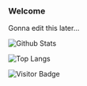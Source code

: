 ### Welcome

Gonna edit this later...

![Github Stats](https://github-readme-stats.vercel.app/api?username=aemmadi&count_private=true&show_icons=true&include_all_commits=true)
  
![Top Langs](https://github-readme-stats.vercel.app/api/top-langs/?username=JASFramework&hide=TeX&layout=compact)

![Visitor Badge](https://visitor-badge.laobi.icu/badge?page_id=JASFramework.JASFramework)

<!--
**JASFramework/JASFramework** is a ✨ _special_ ✨ repository because its `README.md` (this file) appears on your GitHub profile.

Here are some ideas to get you started:

- 🔭 I’m currently working on ...
- 🌱 I’m currently learning ...
- 👯 I’m looking to collaborate on ...
- 🤔 I’m looking for help with ...
- 💬 Ask me about ...
- 📫 How to reach me: ...
- 😄 Pronouns: ...
- ⚡ Fun fact: ...
-->
